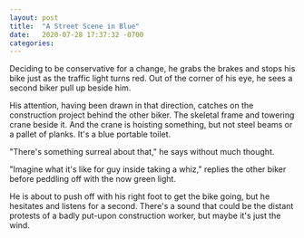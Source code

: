 ```yaml
---
layout: post
title:  "A Street Scene in Blue"
date:   2020-07-28 17:37:32 -0700
categories:
---
```


Deciding to be conservative for a change, he grabs the brakes and stops his bike just as the traffic light turns red. Out of the corner of his eye, he sees a second biker pull up beside him. 

His attention, having been drawn in that direction, catches on the construction project behind the other biker. The skeletal frame and towering crane beside it. And the crane is hoisting something, but not steel beams or a pallet of planks. It's a blue portable toilet. 

"There's something surreal about that," he says without much thought. 

"Imagine what it's like for guy inside taking a whiz," replies the other biker before peddling off with the now green light.

He is about to push off with his right foot to get the bike going, but he hesitates and listens for a second. There's a sound that could be the distant protests of a badly put-upon construction worker, but maybe it's just the wind.
